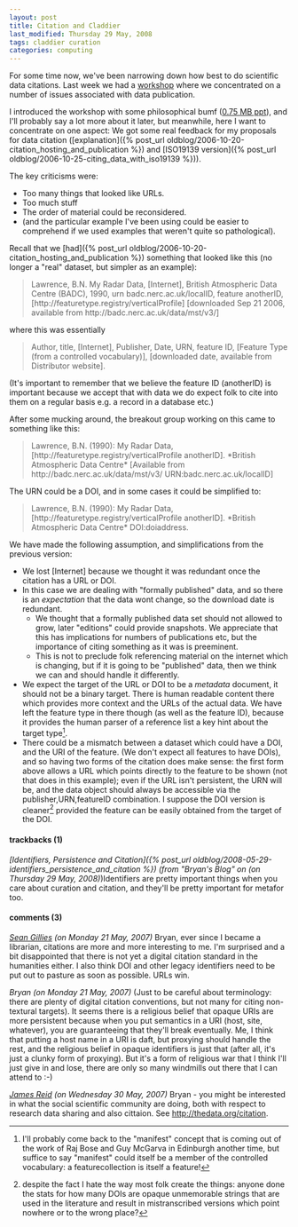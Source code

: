 ```yaml
---
layout: post
title: Citation and Claddier
last_modified: Thursday 29 May, 2008
tags: claddier curation
categories: computing
---
```

For some time now, we've been narrowing down how best to do scientific data citations. Last week we had a [workshop](http://claddier.badc.ac.uk/trac/wiki/workshop) where we concentrated on a number of issues associated with data publication.

I introduced the workshop with some philosophical bumf ([0.75 MB ppt](/assets/talks/claddier_opening.ppt)), and
I'll probably say a lot more about it later, but meanwhile, here I want to concentrate on one aspect: We got some real feedback for my proposals for data citation ([explanation]({% post_url oldblog/2006-10-20-citation_hosting_and_publication %}) and [ISO19139 version]({% post_url oldblog/2006-10-25-citing_data_with_iso19139 %})).

The key criticisms were:
* Too many things that looked like URLs.
* Too much stuff
* The order of material could be reconsidered.
* (and the particular example I've been using could be easier to comprehend if we used examples that weren't quite so pathological).

Recall that we [had]({% post_url oldblog/2006-10-20-citation_hosting_and_publication %}) something that looked like this (no longer a "real" dataset, but simpler as an example):<blockquote>Lawrence, B.N. My Radar Data, [Internet], British Atmospheric Data Centre (BADC), 1990, urn badc.nerc.ac.uk/localID, feature anotherID, [http://featuretype.registry/verticalProfile] [downloaded Sep 21 2006, available from http://badc.nerc.ac.uk/data/mst/v3/]
</blockquote>

where this was essentially<blockquote>Author, title, [Internet], Publisher, Date, URN, feature ID, [Feature Type (from a controlled vocabulary)], [downloaded date, available from Distributor website].
</blockquote>

(It's important to remember that we believe the feature ID (anotherID) is important because we accept that with data we do expect folk to cite into them on a regular basis e.g. a record in a database etc.)

After some mucking around, the breakout group working on this came to something like this:
<blockquote>Lawrence, B.N. (1990): My Radar Data, [http://featuretype.registry/verticalProfile anotherID]. *British Atmospheric Data Centre* [Available from http://badc.nerc.ac.uk/data/mst/v3/ URN:badc.nerc.ac.uk/localID]
</blockquote>

The URN could be a DOI, and in some cases it could be simplified to:
<blockquote>Lawrence, B.N. (1990): My Radar Data, [http://featuretype.registry/verticalProfile anotherID]. *British Atmospheric Data Centre* DOI:doiaddress.
</blockquote>

We have made the following assumption, and simplifications from the previous version:
* We lost [Internet] because we thought it was redundant once the citation has a URL or DOI.
* In this case we are dealing with "formally published" data, and so there is an *expectation* that the data wont change, so the download date is redundant.
    * We thought that a formally published data set should not allowed to grow, later "editions" could provide snapshots. We appreciate that this has implications for numbers of publications etc, but the importance of citing something as it was is preeminent.
    * This is not to preclude folk referencing material on the internet which is changing, but if it is going to be "published" data, then we think we can and should handle it differently.
* We expect the target of the URL or DOI to be a *metadata* document, it should not be a binary target. There is human readable content there which provides more context and the URLs of the actual data. We have left the feature type in there though (as well as the feature ID), because it provides the human parser of a reference list a key hint about the target type[^1].
* There could be a mismatch between a dataset which could have a DOI, and the URI of the feature. (We don't expect all features to have DOIs), and so having two forms of the citation does make sense: the first form above allows a URL which points directly to the feature to be shown (not that does in this example); even if the URL isn't persistent, the URN will be, and the data object should always be accessible via the publisher,URN,featureID combination. I suppose the DOI version is cleaner[^2] provided the feature can be easily obtained from the target of the DOI.

[^1]: I'll probably come back to the "manifest" concept that is coming out of the work of Raj Bose and Guy McGarva in Edinburgh another time, but suffice to say "manifest" could itself be a member of the controlled vocabulary: a featurecollection is itself a feature!

[^2]: despite the fact I hate the way most folk create the things: anyone done the stats for how many DOIs are opaque unmemorable strings that are used in the literature and result in mistranscribed versions  which point nowhere or to the wrong place?


#### trackbacks (1)
*[Identifiers, Persistence and Citation]({% post_url oldblog/2008-05-29-identifiers_persistence_and_citation %}) (from "Bryan's Blog" on (on Thursday 29 May, 2008)*)Identifiers are pretty important things when you care about curation and citation, and they'll be pretty important for metafor too.

#### comments (3)
*[Sean Gillies](http://zcologia.com/news/) (on Monday 21 May, 2007)*
Bryan, ever since I became a librarian, citations are more and more interesting to me. I'm surprised and a bit disappointed that there is not yet a digital citation standard in the humanities either. I also think DOI and other legacy identifiers need to be put out to pasture as soon as possible. URLs win.

*Bryan (on Monday 21 May, 2007)*
(Just to be careful about terminology: there are plenty of digital citation conventions, but not many for citing non-textural targets). It seems there is a religious belief that opaque URIs are more persistent because when you put semantics in a URI (host, site, whatever), you are guaranteeing that they'll break eventually. Me, I think that putting a host name in a URI is daft, but proxying should handle the rest, and the religious belief in opaque identifiers is just that (after all, it's just a clunky form of proxying). But it's a form of religious war that I think I'll just give in and lose, there are only so many windmills out there that I can attend to :-)

*[James Reid](http://toohardtotype.blogspot.com) (on Wednesday 30 May, 2007)*
Bryan - you might be interested in what the social scientific community are doing, both with respect to research data sharing and also cittaion. See http://thedata.org/citation.
